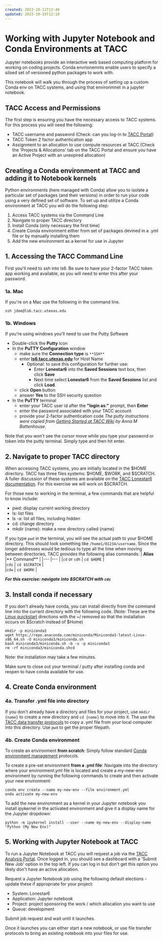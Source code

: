 ```yaml
---
created: 2023-10-11T12:48
updated: 2023-10-19T12:10
---
```

# Working with Jupyter Notebook and Conda Environments at TACC
Jupyter notebooks provide an interactive web based computing platform for working on coding projects. Conda envrionemnts enable users to specify a siloed set of versioned python packages to work with. 

This notebook will walk you through the process of setting up a custom Conda env on TACC systems, and using that environmnet in a jupyter notebook.

## TACC Access and Permissions
The first step is ensuring you have the necessary access to TACC systems.  For this process you will need the following:  
* TACC username and password (Check: can you log-in to [TACC Portal](https://tacc.utexas.edu/portal/))
* TACC Token 2 factor authentication app
* Assignment to an allocation to use compute resources at TACC (Check the 'Projects & Allocations' tab on the TACC Portal and ensure you have an Active Project with an unexpired allocation)

## Creating a Conda environment at TACC and adding it to Notebook kernels
Python environments (here managed with Conda) allow you to isolate a particular set of packages (and their versions) in order to run your code using a very defined set of software.  To set up and utilize a Conda environment at TACC you will do the following step:
1. Access TACC systems via the Command Line
2. Navigate to proper TACC directory
3. Install Conda (only necessary the first time)
4. Create Conda environment either from set of packages devined in a .yml file or by manually installing them
5. Add the new environment as a kernel for use in Jupyter

## 1. Accessing the TACC Command Line

First you'll need to ssh into ls6. Be sure to have your 2-factor TACC token app working and available, as you will need to enter this after your password.

### 1a. Mac
If you're on a Mac use the following in the command line. 
```
ssh jdoe@ls6.tacc.utexas.edu
```

### 1b. Windows
If you're using windows you'll need to use the Putty Software

- Double-click the **Putty** icon
- In the **PuTTY Configuration** window
    - make sure the **Connection type** is `**SSH**`
    - enter **[ls6.tacc.utexas.edu](http://ls6.tacc.utexas.edu/)** for Host Name
        - Optional: to save this configuration for further use:
            - Enter **Lonestar6** into the **Saved Sessions** text box, then click **Save**
            - Next time select **Lonestar6** from the **Saved Sessions** list and click **Load**.
    - click **Open** button
    - answer **Yes** to the SSH security question
- In the **PuTTY** terminal
    - enter your TACC user id after the **"login as**:**"** prompt, then **Enter**
    - enter the password associated with your TACC account
    - provide your 2-factor authentication code
*The putty instructions were copied from [Getting Started at TACC Wiki](https://wikis.utexas.edu/display/CoreNGSTools/Getting+started+at+TACC) by Anna M Battenhouse.*

Note that you won't see the cursor move while you type your password or token into the putty terminal. Simply type and then hit enter.

## 2. Navigate to proper TACC directory
When accessing TACC systems, you are initially located in the $HOME directory.  TACC has three files systems: $HOME, $WORK, and $SCRATCH.  A fuller discussion of these systems are available on the [TACC Lonestar6 documentation](https://docs.tacc.utexas.edu/hpc/lonestar6/#files).  For this exercise we will work on $SCRATCH.

For those new to working in the terminal, a few commands that are helpful to know include:

* pwd: display current working directory
* ls: list files
* ls -a: list all files, including hidden
* cd: change directory
* mkdir {name}: make a new directory called {name}

If you type `pwd` in the terminal, you will see the actual path to your $HOME directory. This should look something like `/home1/01234/username`.  Since the longer addresses would be tedious to type all the time when moving between directories, TACC provides the following alias commands:
| **Alias** 	|** Command**  	| 
|---	|---	|
|`cd` or `cdh`  	| `cd $HOME`  	|  	
|`cds`  	| `cd $SCRATCH`  	|  	
|`cdw`  	| `cd $WORK`  	|  	
	

***For this exercise: navigate into $SCRATCH with `cds`***

## 3. Install conda if necessary
If you don't already have conda, you can install directly from the command line into the current directory with the following code. (Note: These are the [Linux quickstart](https://docs.conda.io/projects/miniconda/en/latest/index.html#quick-command-line-install) directions with the ~/ removed so that the installation occurs on $Scratch instead of $Home)

```
mkdir -p miniconda3
wget https://repo.anaconda.com/miniconda/Miniconda3-latest-Linux-x86_64.sh -O miniconda3/miniconda.sh
bash miniconda3/miniconda.sh -b -u -p miniconda3
rm -rf miniconda3/miniconda.shcd
```
Note: the installation may take a few minutes.

Make sure to close out your terminal / putty after installing conda and reopen to have conda available for use. 


## 4. Create Conda environment

### 4a. Transfer .yml file into directory
If you don't already have a directory and files for your project, use `mkdir {name}` to create a new directory and `cd {name}` to move into it. The use the [TACC data transfer protocols](https://docs.tacc.utexas.edu/basics/datatransferguide/) to copy a .yml file from your local computer into this directory. Use `pwd` to get the proper filepath.

### 4b. Create Conda environment 
To create an environment **from scratch**: 
Simply follow standard [Conda environment management](https://docs.conda.io/projects/conda/en/latest/user-guide/tasks/manage-environments.html) protocols. 

To create a pre-set environment **from a .yml file**: 
Navigate into the directory where your environment.yml file is located and create a my-new-env environment by running the following commands to create and then activate your new environment:

    conda env create --name my-new-env --file environment.yml 
    onda activate my-new-env

To add the new environment as a kernel in your Jupyter notebook you install ipykernel in the activated environment and give it a display name for the Jupyter dropdown:

    python -m ipykernel install --user --name my-new-env --display-name "Python (My New Env)"

## 5. Working with Jupyter Notebook at TACC
To run a Jupyter Notebook at TACC you will request a job via the [TACC Analysis Portal](https://tap.tacc.utexas.edu). Once logged in, you should see a dashboard with a 'Submit New Job' option in the top left. If you can log in but don't get this option you likely don't have an active allocation.

Request a Jupyter Notebook job using the following default elections - update these if appropriate for your project:
* System: Lonestar6
* Application: Jupyter notebook
* Project: project sponsoring the work / which allocation you want to use
* Queue: development 

Submit job request and wait until it launches.

Once it launches you can either start a new notebook, or use file transfer protocols to bring an existing notebook into your files for use.
